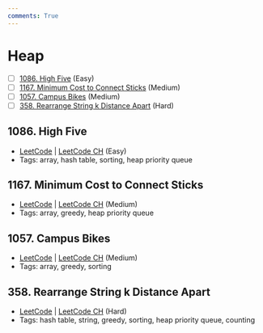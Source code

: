 ```yaml
---
comments: True
---
```


# Heap

- [ ] [1086. High Five](https://leetcode.cn/problems/high-five/) (Easy)
- [ ] [1167. Minimum Cost to Connect Sticks](https://leetcode.cn/problems/minimum-cost-to-connect-sticks/) (Medium)
- [ ] [1057. Campus Bikes](https://leetcode.cn/problems/campus-bikes/) (Medium)
- [ ] [358. Rearrange String k Distance Apart](https://leetcode.cn/problems/rearrange-string-k-distance-apart/) (Hard)

## 1086. High Five

-   [LeetCode](https://leetcode.com/problems/high-five/) | [LeetCode CH](https://leetcode.cn/problems/high-five/) (Easy)
-   Tags: array, hash table, sorting, heap priority queue


## 1167. Minimum Cost to Connect Sticks

-   [LeetCode](https://leetcode.com/problems/minimum-cost-to-connect-sticks/) | [LeetCode CH](https://leetcode.cn/problems/minimum-cost-to-connect-sticks/) (Medium)
-   Tags: array, greedy, heap priority queue


## 1057. Campus Bikes

-   [LeetCode](https://leetcode.com/problems/campus-bikes/) | [LeetCode CH](https://leetcode.cn/problems/campus-bikes/) (Medium)
-   Tags: array, greedy, sorting


## 358. Rearrange String k Distance Apart

-   [LeetCode](https://leetcode.com/problems/rearrange-string-k-distance-apart/) | [LeetCode CH](https://leetcode.cn/problems/rearrange-string-k-distance-apart/) (Hard)
-   Tags: hash table, string, greedy, sorting, heap priority queue, counting
